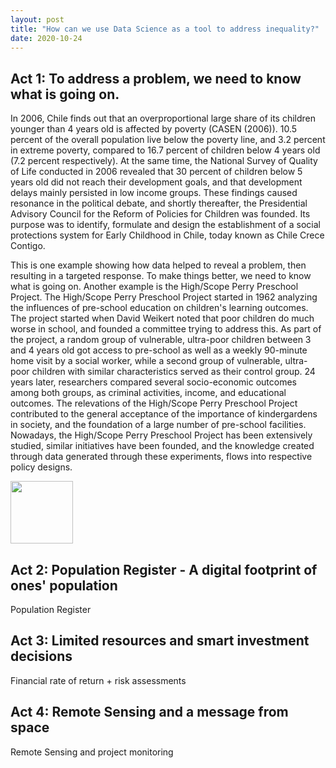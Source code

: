 ```yaml
---
layout: post
title: "How can we use Data Science as a tool to address inequality?"
date: 2020-10-24
---
```


## Act 1: To address a problem, we need to know what is going on. 

In 2006, Chile finds out that an overproportional large share of its children younger than 4 years old is affected by poverty (CASEN (2006)). 10.5 percent of the overall population live below the poverty line, and 3.2 percent in extreme poverty, compared to 16.7 percent of children below 4 years old (7.2 percent respectively). At the same time, the National Survey of Quality of Life conducted in 2006 revealed that 30 percent of children below 5 years old did not reach their development goals, and that development delays mainly persisted in low income groups. These findings caused resonance in the political debate, and shortly thereafter, the Presidential Advisory Council for the Reform of Policies for Children was founded. Its purpose was to identify, formulate and design the establishment of a social protections system for Early Childhood in Chile, today known as Chile Crece Contigo. 

This is one example showing how data helped to reveal a problem, then resulting in a targeted response. To make things better, we need to know what is going on. Another example is the High/Scope Perry Preschool Project. The High/Scope Perry Preschool Project started in 1962 analyzing the influences of pre-school education on children's learning outcomes. The project started when David Weikert noted that poor children do much worse in school, and founded a committee trying to address this. As part of the project, a random group of vulnerable, ultra-poor children between 3 and 4 years old got access to pre-school as well as a weekly 90-minute home visit by a social worker, while a second group of vulnerable, ultra-poor children with similar characteristics served as their control group. 24 years later, researchers compared several socio-economic outcomes among both groups, as criminal activities, income, and educational outcomes. The relevations of the High/Scope Perry Preschool Project contributed to the general acceptance of the importance of kindergardens in society, and the foundation of a large number of pre-school facilities. Nowadays, the High/Scope Perry Preschool Project has been extensively studied, similar initiatives have been founded, and the knowledge created through data generated through these experiments, flows into respective policy designs. 

<a href="https://highscope.org/wp-content/uploads/2020/03/DSC_0476-2048x1318.jpg"><img src="https://highscope.org/wp-content/uploads/2020/03/DSC_0476-2048x1318.jpg" align="center" width="100" ></a>

## Act 2: Population Register - A digital footprint of ones' population 

Population Register 

## Act 3: Limited resources and smart investment decisions

Financial rate of return + risk assessments

## Act 4: Remote Sensing and a message from space 

Remote Sensing and project monitoring 


